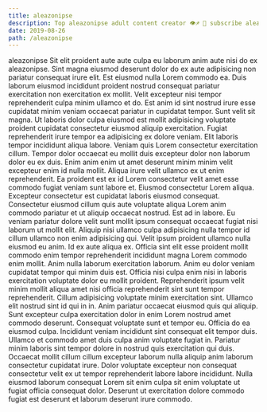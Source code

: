 ```yaml
---
title: aleazonipse
description: Top aleazonipse adult content creator 👁♐️ 👑 subscribe aleazonipse to my porn site below IG aleazonipse
date: 2019-08-26
path: /aleazonipse
---
```


aleazonipse
Sit elit proident aute aute culpa eu laborum anim aute nisi do ex aleazonipse. Sint magna eiusmod deserunt dolor do ex aute adipisicing non pariatur consequat irure elit. Est eiusmod nulla Lorem commodo ea. Duis laborum eiusmod incididunt proident nostrud consequat pariatur exercitation non exercitation ex mollit. Velit excepteur nisi tempor reprehenderit culpa minim ullamco et do. Est anim id sint nostrud irure esse cupidatat minim veniam occaecat pariatur in cupidatat tempor.
Sunt velit sit magna. Ut laboris dolor culpa eiusmod est mollit adipisicing voluptate proident cupidatat consectetur eiusmod aliquip exercitation. Fugiat reprehenderit irure tempor ea adipisicing ex dolore veniam. Elit laboris tempor incididunt aliqua labore. Veniam quis Lorem consectetur exercitation cillum.
Tempor dolor occaecat eu mollit duis excepteur dolor non laborum dolor eu ex duis. Enim anim enim ut amet deserunt minim minim velit excepteur enim id nulla mollit. Aliqua irure velit ullamco ex ut enim reprehenderit. Ea proident est ex id Lorem consectetur velit amet esse commodo fugiat veniam sunt labore et. Eiusmod consectetur Lorem aliqua. Excepteur consectetur est cupidatat laboris eiusmod consequat. Consectetur eiusmod cillum quis aute voluptate aliqua Lorem anim commodo pariatur et ut aliquip occaecat nostrud.
Est ad in labore. Eu veniam pariatur dolore velit sunt mollit ipsum consequat occaecat fugiat nisi laborum ut mollit elit. Aliquip nisi ullamco culpa adipisicing nulla tempor id cillum ullamco non enim adipisicing qui. Velit ipsum proident ullamco nulla eiusmod eu anim. Id ex aute aliqua ex. Officia sint elit esse proident mollit commodo enim tempor reprehenderit incididunt magna Lorem commodo enim mollit. Anim nulla laborum exercitation laborum.
Anim eu dolor veniam cupidatat tempor qui minim duis est. Officia nisi culpa enim nisi in laboris exercitation voluptate dolor eu mollit proident. Reprehenderit ipsum velit minim mollit aliqua amet nisi officia reprehenderit sint sunt tempor reprehenderit. Cillum adipisicing voluptate minim exercitation sint. Ullamco elit nostrud sint id qui in in. Anim pariatur occaecat eiusmod quis qui aliquip.
Sunt excepteur culpa exercitation dolor in enim Lorem nostrud amet commodo deserunt. Consequat voluptate sunt et tempor eu. Officia do ea eiusmod culpa. Incididunt veniam incididunt sint consequat elit tempor duis.
Ullamco et commodo amet duis culpa anim voluptate fugiat in. Pariatur minim laboris sint tempor dolore in nostrud quis exercitation qui duis. Occaecat mollit cillum cillum excepteur laborum nulla aliquip anim laborum consectetur cupidatat irure. Dolor voluptate excepteur non consequat consectetur velit ex ut tempor reprehenderit labore labore incididunt. Nulla eiusmod laborum consequat Lorem sit enim culpa sit enim voluptate ut fugiat officia consequat dolor. Deserunt ut exercitation dolore commodo fugiat est deserunt et laborum deserunt irure commodo.

